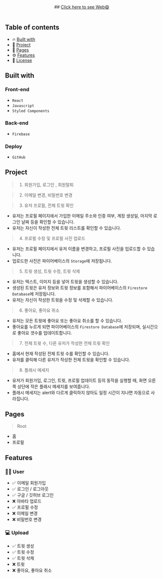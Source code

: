 <div align="center">
    <br />
    ##  <a display="block" href="https://kingofaussie.github.io/silencer/">Click here to see Web😄</a>
    <br /><br />
  </a>
</div>

## Table of contents

- 🔥 [Built with](#built-with)
- 🌈 [Project](#project)
- 📑 [Pages](#pages)
- ⚙ [Features](#features)
- 📝 [License](#license)

## Built with

### Front-end

- `React`
- `Javascript`
- `Styled Components`

### Back-end

- `Firebase`

### Deploy

- `GitHub`

## Project

> 1. 회원가입, 로그인 , 회원탈퇴


> 2. 이메일 변경, 비밀번호 변경


> 3. 유저 프로필, 전체 트윗 확인

- 유저는 프로필 페이지에서 가입한 이메일 주소와 인증 여부, 계정 생성일, 마지막 로그인 날짜 등을 확인할 수 있습니다.
- 유저는 자신이 작성한 전체 트윗 리스트를 확인할 수 있습니다.

> 4. 프로필 수정 및 프로필 사진 업로드

- 유저는 프로필 페이지에서 유저 이름을 변경하고, 프로필 사진을 업로드할 수 있습니다.
- 업로드한 사진은 파이어베이스의 `Storage`에 저장됩니다.

> 5. 트윗 생성, 트윗 수정, 트윗 삭제

- 유저는 텍스트, 이미지 등을 넣어 트윗을 생성할 수 있습니다.
- 생성된 트윗은 유저 정보와 트윗 정보를 포함해서 파이어베이스의 `Firestore Database`에 저장됩니다.
- 유저는 자신이 작성한 트윗을 수정 및 삭제할 수 있습니다.

> 6. 좋아요, 좋아요 취소

- 유저는 모든 트윗에 좋아요 또는 좋아요 취소를 할 수 있습니다.
- 좋아요를 누르게 되면 파이어베이스의 `Firestore Database`에 저장되며, 실시간으로 좋아요 갯수를 업데이트합니다.

> 7. 전체 트윗 수, 다른 유저가 작성한 전체 트윗 확인

- 홈에서 현재 작성된 전체 트윗 수를 확인할 수 있습니다.
- 유저를 클릭해 다른 유저가 작성한 전체 트윗을 확인할 수 있습니다.

> 8. 플래시 메세지

- 유저가 회원가입, 로그인, 트윗, 프로필 업데이트 등의 동작을 실행할 때, 화면 오른쪽 상단에 작은 플래시 메세지를 보여줍니다.
- 플래시 메세지는 alert와 다르게 클릭하지 않아도 일정 시간이 지나면 자동으로 사라집니다.

## Pages

> Root

- 홈
- 프로필

## Features

### 🙎‍♂️ User

- ✅ 이메일 회원가입
- ✅ 로그인 / 로그아웃
- ✅ 구글 / 깃허브 로그인
- ❌ 아바타 업로드
- ✅ 프로필 수정
- ❌ 이메일 변경
- ❌ 비밀번호 변경

### 💻 Upload

- ✅ 트윗 생성
- ✅ 트윗 수정
- ✅ 트윗 삭제
- ❌ 트윗 
- ❌ 좋아요, 좋아요 취소

